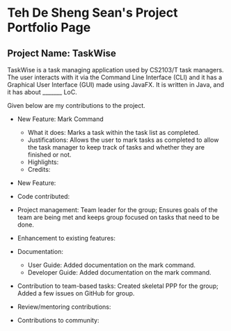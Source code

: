# Teh De Sheng Sean's Project Portfolio Page

## Project Name: TaskWise
TaskWise is a task managing application used by CS2103/T task managers.
The user interacts with it via the Command Line Interface (CLI) and it has a Graphical User
Interface (GUI) made using JavaFX. It is written in Java, and it has about _______ LoC.

Given below are my contributions to the project.

* New Feature: Mark Command
  * What it does: Marks a task within the task list as completed.
  * Justifications: Allows the user to mark tasks as completed to allow the task manager to keep track of 
  tasks and whether they are finished or not.
  * Highlights:
  * Credits:
* New Feature:

* Code contributed:

* Project management: Team leader for the group; Ensures goals of the team are being met and keeps group focused
  on tasks that need to be done.
* Enhancement to existing features:
* Documentation:
  * User Guide: Added documentation on the mark command.
  * Developer Guide: Added documentation on the mark command.
* Contribution to team-based tasks: Created skeletal PPP for the group; Added a few issues on GitHub for group.
* Review/mentoring contributions:
* Contributions to community:
